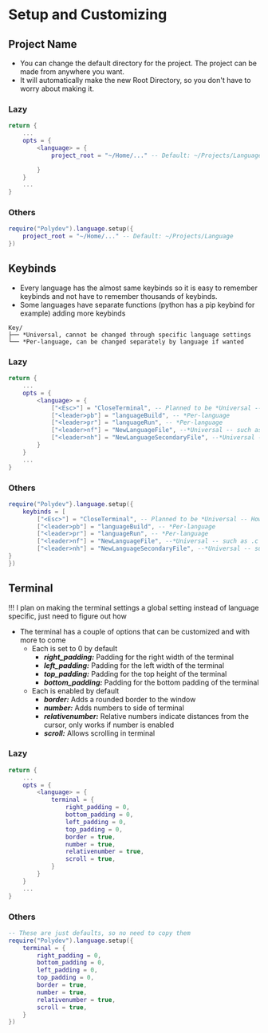 # Setup and Customizing

## Project Name
* You can change the default directory for the project. The project can be made from anywhere you want.
* It will automatically make the new Root Directory, so you don't have to worry about making it.

### Lazy
```lua
return {
    ...
    opts = {
        <language> = {
            project_root = "~/Home/..." -- Default: ~/Projects/Language

        }
    }
    ...
}
```

### Others
```lua
require("Polydev").language.setup({
    project_root = "~/Home/..." -- Default: ~/Projects/Language
})
```

## Keybinds
* Every language has the almost same keybinds so it is easy to remember keybinds and not have to remember thousands of keybinds.
* Some languages have separate functions (python has a pip keybind for example) adding more keybinds

```
Key/
├── *Universal, cannot be changed through specific language settings
└── *Per-language, can be changed separately by language if wanted
```

### Lazy
```lua
return {
    ...
    opts = {
        <language> = {
            ["<Esc>"] = "CloseTerminal", -- Planned to be *Universal -- However can be changed per language for now 
            ["<leader>pb"] = "languageBuild", -- *Per-language
            ["<leader>pr"] = "languageRun", -- *Per-language
            ["<leader>nf"] = "NewLanguageFile", --*Universal -- such as .c files
            ["<leader>nh"] = "NewLanguageSecondaryFile", --*Universal -- such as .h files
        }
    }
    ...
}
```

### Others
```lua
require("Polydev"}.language.setup({
    keybinds = [
        ["<Esc>"] = "CloseTerminal", -- Planned to be *Universal -- However can be changed per language for now 
        ["<leader>pb"] = "languageBuild", -- *Per-language
        ["<leader>pr"] = "languageRun", -- *Per-language
        ["<leader>nf"] = "NewLanguageFile", --*Universal -- such as .c files
        ["<leader>nh"] = "NewLanguageSecondaryFile", --*Universal -- such as .h files
}
})
```

## Terminal
!!! I plan on making the terminal settings a global setting instead of language specific, just need to figure out how
* The terminal has a couple of options that can be customized and with more to come
    - Each is set to 0 by default
        * **_right_padding:_** Padding for the right width of the terminal
        * **_left_padding:_** Padding for the left width of the terminal
        * **_top_padding:_** Padding for the top height of the terminal
        * **_bottom_padding:_** Padding for the bottom padding of the terminal
    - Each is enabled by default
        * **_border:_** Adds a rounded border to the window
        * **_number:_** Adds numbers to side of terminal
        * **_relativenumber:_** Relative numbers indicate distances from the cursor, only works if number is enabled
        * **_scroll:_** Allows scrolling in terminal

### Lazy
```lua
return {
    ...
    opts = {
        <language> = {
            terminal = {
                right_padding = 0,
                bottom_padding = 0,
                left_padding = 0,
                top_padding = 0,
                border = true,
                number = true,
                relativenumber = true,
                scroll = true,
            }
        }
    }
    ...
}
```

### Others

```lua
-- These are just defaults, so no need to copy them
require("Polydev").language.setup({
    terminal = {
        right_padding = 0,
        bottom_padding = 0,
        left_padding = 0,
        top_padding = 0,
        border = true,
        number = true,
        relativenumber = true,
        scroll = true,
    }
})
```
